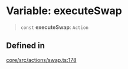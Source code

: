 # Variable: executeSwap

> `const` **executeSwap**: `Action`

## Defined in

[core/src/actions/swap.ts:178](https://github.com/ai16z/eliza/blob/d62ba1b3bd238d14ac669409dda20e8446e34da9/core/src/actions/swap.ts#L178)
